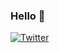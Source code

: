 ### Hello 👋

<!--
**johnpapa/johnpapa** is a ✨ _special_ ✨ repository because its `README.md` (this file) appears on your GitHub profile.

Here are some ideas to get you started:

- 🔭 I’m currently working on ... Azure Static Web Apps, projects for 30+ Web frameworks, VS Code extensions, and [Azure](https://docs.microsoft.com/azure?WT.mc_id=johnpapa-github-jopapa)
- 📝 I write stuff at [johnpapa.net](https://johnpapa.net) and [dev.to/john_papa](https://dev.to/john_papa)
- 🎙 Host the [Real Talk JavaScript](https://realtalkjavascript.simplecast.com/) podcast
- 🌱 I’m currently learning ... Sapper, Nuxt, Next
- 👯 I’m looking to collaborate on ... https://github.com/johnpapa/hello-worlds
- 🤔 I’m looking for help with ... https://github.com/johnpapa/vscode-peacock
- 💬 Ask me about ... https://github.com/azure/static-web-apps
- 📫 How to reach me: ... https://twitter.com/john_papa
- 😄 Pronouns: ... He/Him
- ⚡ Fun fact: ... All things Disney
-->

[![Twitter](https://img.shields.io/twitter/url/https/twitter.com/john_papa.svg?style=social&label=Follow%john_papa)](https://twitter.com/john_papa)
